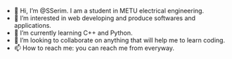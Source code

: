 - 👋 Hi, I’m @SSerim. I am a student in METU electrical engineering.
- 👀 I’m interested in web developing and produce softwares and applications. 
- 🌱 I’m currently learning C++ and Python.
- 💞️ I’m looking to collaborate on anything that will help me to learn coding.   
- 📫 How to reach me: you can reach me from everyway. 

<!---
SSerim/SSerim is a ✨ special ✨ repository because its `README.md` (this file) appears on your GitHub profile.
You can click the Preview link to take a look at your changes.
--->
